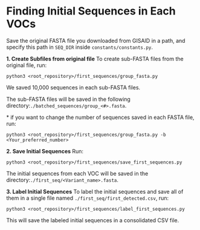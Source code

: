 # Finding Initial Sequences in Each VOCs

Save the original FASTA file you downloaded from GISAID in a path, and specify this path in `SEQ_DIR` inside `constants/constants.py`.

**1. Create Subfiles from original file**
To create sub-FASTA files from the original file, run:
```
python3 <root_repository>/first_sequences/group_fasta.py
```
We saved 10,000 sequences in each sub-FASTA files.

The sub-FASTA files will be saved in the following directory:`./batched_sequences/group_<#>.fasta`.

\* if you want to change the number of sequences saved in each FASTA file, run:
```
python3 <root_repository>/first_sequences/group_fasta.py -b <Your_preferred_number>
```

**2. Save Initial Sequences**
Run:
```
python3 <root_repository>/first_sequences/save_first_sequences.py
```
The initial sequences from each VOC will be saved in the directory:`./first_seq/<Variant_name>.fasta`.

**3. Label Initial Sequences**
To label the initial sequences and save all of them in a single file named `./first_seq/first_detected.csv`, run:
```
python3 <root_repository>/first_sequences/label_first_sequences.py
```
This will save the labeled initial sequences in a consolidated CSV file.